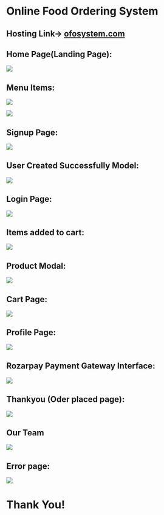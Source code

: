    # Online Food Ordering System 

## Hosting Link-> [ofosystem.com](https://ofosystem.herokuapp.com/)

## Home Page(Landing Page):

![](Project_Images/1.jpg)

## Menu Items:

![](Project_Images/2.jpg)

![](Project_Images/3.jpg)

## Signup Page:

![](Project_Images/signup.jpg)

## User Created Successfully Model:

![](Project_Images/user_created_successfully.jpg)

## Login Page:

![](Project_Images/6login.jpg)

## Items added to cart:

![](Project_Images/7.jpg)


## Product Modal:

![](Project_Images/product_modal.jpg)

 ## Cart Page:

![](Project_Images/cart_page.jpg)

## Profile Page:

![](Project_Images/profile_page.jpg)

## Rozarpay Payment Gateway Interface:

![](Project_Images/rozarpay_integration.jpg)

## Thankyou (Oder placed page):

![](Project_Images/thankyou_page.jpg)

## Our Team 

![](Project_Images/Our_Team.jpg)

## Error page:

![](Project_Images/error_page.jpg)


# Thank You!
